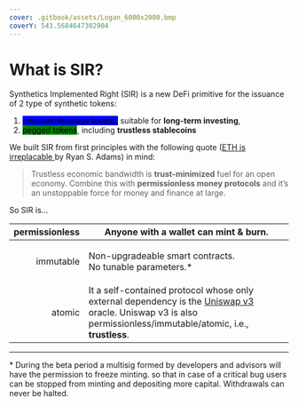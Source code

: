 ```yaml
---
cover: .gitbook/assets/Logan_6000x2000.bmp
coverY: 543.5684647302904
---
```


# What is SIR?

Synthetics Implemented Right (SIR) is a new DeFi primitive for the issuance of 2 type of synthetic tokens:

1. <mark style="background-color:blue;">constant-leverage tokens,</mark> suitable for **long-term investing**,&#x20;
2. <mark style="background-color:green;">pegged tokens</mark>, including **trustless stablecoins**

We built SIR from first principles with the following quote ([ETH is irreplacable ](https://newsletter.banklesshq.com/p/eth-is-irreplaceable#%C2%A7eyes-on-the-prize)by Ryan S. Adams) in mind:

> Trustless economic bandwidth is **trust-minimized** fuel for an open economy. Combine this with **permissionless money protocols** and it’s an unstoppable force for money and finance at large.

So SIR is...

| permissionless | Anyone with a wallet can mint & burn.                                                                                                                                                  |
| -------------: | -------------------------------------------------------------------------------------------------------------------------------------------------------------------------------------- |
|      immutable | <p>Non-upgradeable smart contracts.<br>No tunable parameters.*</p>                                                                                                                     |
|         atomic | It a self-contained protocol whose only external dependency is the [Uniswap v3](https://uniswap.org/) oracle. Uniswap v3 is also permissionless/immutable/atomic, i.e., **trustless**. |

---

\* During the beta period a multisig formed by developers and advisors will have the permission to freeze minting. so that in case of a critical bug users can be stopped from minting and depositing more capital. Withdrawals can never be halted.

